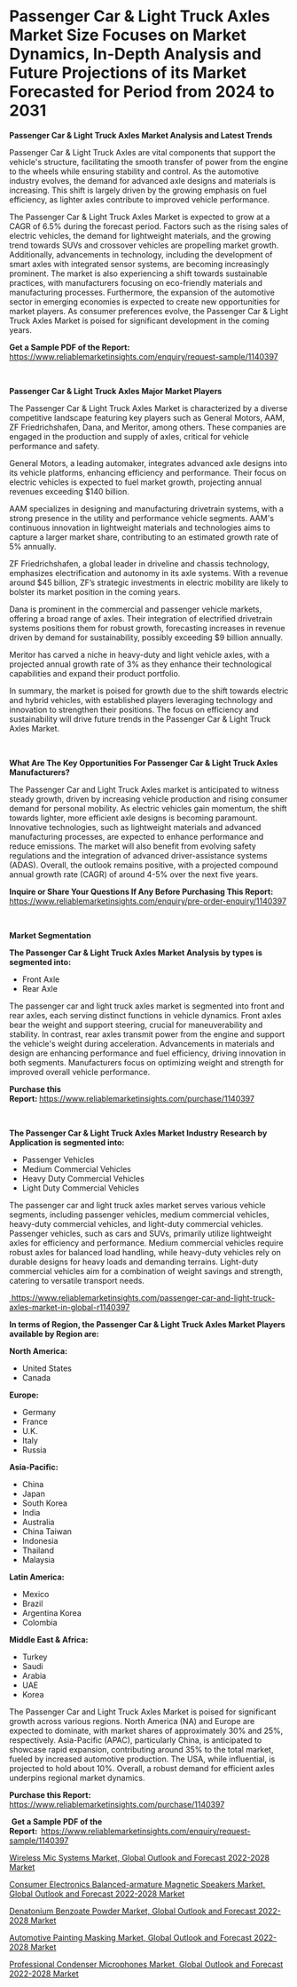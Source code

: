<p><h1>Passenger Car & Light Truck Axles Market Size Focuses on Market Dynamics, In-Depth Analysis and Future Projections of its Market Forecasted for Period from 2024 to 2031</h1></p><p><strong>Passenger Car & Light Truck Axles Market Analysis and Latest Trends</strong></p>
<p><p>Passenger Car & Light Truck Axles are vital components that support the vehicle's structure, facilitating the smooth transfer of power from the engine to the wheels while ensuring stability and control. As the automotive industry evolves, the demand for advanced axle designs and materials is increasing. This shift is largely driven by the growing emphasis on fuel efficiency, as lighter axles contribute to improved vehicle performance.</p><p>The Passenger Car & Light Truck Axles Market is expected to grow at a CAGR of 6.5% during the forecast period. Factors such as the rising sales of electric vehicles, the demand for lightweight materials, and the growing trend towards SUVs and crossover vehicles are propelling market growth. Additionally, advancements in technology, including the development of smart axles with integrated sensor systems, are becoming increasingly prominent. The market is also experiencing a shift towards sustainable practices, with manufacturers focusing on eco-friendly materials and manufacturing processes. Furthermore, the expansion of the automotive sector in emerging economies is expected to create new opportunities for market players. As consumer preferences evolve, the Passenger Car & Light Truck Axles Market is poised for significant development in the coming years.</p></p>
<p><strong>Get a Sample PDF of the Report:&nbsp;</strong> <a href="https://www.reliablemarketinsights.com/enquiry/request-sample/1140397?utm_campaign=1197&utm_medium=2&utm_source=Github&utm_content=ia&utm_term=14102024&utm_id=passenger-car-light-truck-axles">https://www.reliablemarketinsights.com/enquiry/request-sample/1140397</a></p>
<p>&nbsp;</p>
<p><strong>Passenger Car & Light Truck Axles Major Market Players</strong></p>
<p><p>The Passenger Car & Light Truck Axles Market is characterized by a diverse competitive landscape featuring key players such as General Motors, AAM, ZF Friedrichshafen, Dana, and Meritor, among others. These companies are engaged in the production and supply of axles, critical for vehicle performance and safety.</p><p>General Motors, a leading automaker, integrates advanced axle designs into its vehicle platforms, enhancing efficiency and performance. Their focus on electric vehicles is expected to fuel market growth, projecting annual revenues exceeding $140 billion.</p><p>AAM specializes in designing and manufacturing drivetrain systems, with a strong presence in the utility and performance vehicle segments. AAM's continuous innovation in lightweight materials and technologies aims to capture a larger market share, contributing to an estimated growth rate of 5% annually.</p><p>ZF Friedrichshafen, a global leader in driveline and chassis technology, emphasizes electrification and autonomy in its axle systems. With a revenue around $45 billion, ZF’s strategic investments in electric mobility are likely to bolster its market position in the coming years.</p><p>Dana is prominent in the commercial and passenger vehicle markets, offering a broad range of axles. Their integration of electrified drivetrain systems positions them for robust growth, forecasting increases in revenue driven by demand for sustainability, possibly exceeding $9 billion annually.</p><p>Meritor has carved a niche in heavy-duty and light vehicle axles, with a projected annual growth rate of 3% as they enhance their technological capabilities and expand their product portfolio.</p><p>In summary, the market is poised for growth due to the shift towards electric and hybrid vehicles, with established players leveraging technology and innovation to strengthen their positions. The focus on efficiency and sustainability will drive future trends in the Passenger Car & Light Truck Axles Market.</p></p>
<p>&nbsp;</p>
<p><strong>What Are The Key Opportunities For Passenger Car & Light Truck Axles Manufacturers?</strong></p>
<p><p>The Passenger Car and Light Truck Axles market is anticipated to witness steady growth, driven by increasing vehicle production and rising consumer demand for personal mobility. As electric vehicles gain momentum, the shift towards lighter, more efficient axle designs is becoming paramount. Innovative technologies, such as lightweight materials and advanced manufacturing processes, are expected to enhance performance and reduce emissions. The market will also benefit from evolving safety regulations and the integration of advanced driver-assistance systems (ADAS). Overall, the outlook remains positive, with a projected compound annual growth rate (CAGR) of around 4-5% over the next five years.</p></p>
<p><strong>Inquire or Share Your Questions If Any Before Purchasing This Report:</strong> <a href="https://www.reliablemarketinsights.com/enquiry/pre-order-enquiry/1140397?utm_campaign=1197&utm_medium=2&utm_source=Github&utm_content=ia&utm_term=14102024&utm_id=passenger-car-light-truck-axles">https://www.reliablemarketinsights.com/enquiry/pre-order-enquiry/1140397</a></p>
<p>&nbsp;</p>
<p><strong>Market Segmentation</strong></p>
<p><strong>The Passenger Car & Light Truck Axles Market Analysis by types is segmented into:</strong></p>
<p><ul><li>Front Axle</li><li>Rear Axle</li></ul></p>
<p><p>The passenger car and light truck axles market is segmented into front and rear axles, each serving distinct functions in vehicle dynamics. Front axles bear the weight and support steering, crucial for maneuverability and stability. In contrast, rear axles transmit power from the engine and support the vehicle's weight during acceleration. Advancements in materials and design are enhancing performance and fuel efficiency, driving innovation in both segments. Manufacturers focus on optimizing weight and strength for improved overall vehicle performance.</p></p>
<p><strong>Purchase this Report:&nbsp;</strong><a href="https://www.reliablemarketinsights.com/purchase/1140397?utm_campaign=1197&utm_medium=2&utm_source=Github&utm_content=ia&utm_term=14102024&utm_id=passenger-car-light-truck-axles">https://www.reliablemarketinsights.com/purchase/1140397</a></p>
<p>&nbsp;</p>
<p><strong>The Passenger Car & Light Truck Axles Market Industry Research by Application is segmented into:</strong></p>
<p><ul><li>Passenger Vehicles</li><li>Medium Commercial Vehicles</li><li>Heavy Duty Commercial Vehicles</li><li>Light Duty Commercial Vehicles</li></ul></p>
<p><p>The passenger car and light truck axles market serves various vehicle segments, including passenger vehicles, medium commercial vehicles, heavy-duty commercial vehicles, and light-duty commercial vehicles. Passenger vehicles, such as cars and SUVs, primarily utilize lightweight axles for efficiency and performance. Medium commercial vehicles require robust axles for balanced load handling, while heavy-duty vehicles rely on durable designs for heavy loads and demanding terrains. Light-duty commercial vehicles aim for a combination of weight savings and strength, catering to versatile transport needs.</p></p>
<p><a href="https://www.reliablemarketinsights.com/passenger-car-and-light-truck-axles-market-in-global-r1140397?utm_campaign=1197&utm_medium=2&utm_source=Github&utm_content=ia&utm_term=14102024&utm_id=passenger-car-light-truck-axles">&nbsp;https://www.reliablemarketinsights.com/passenger-car-and-light-truck-axles-market-in-global-r1140397</a></p>
<p><strong>In terms of Region, the Passenger Car & Light Truck Axles Market Players available by Region are:</strong></p>
<p>
    <p> <strong> North America: </strong>
        <ul>
            <li>United States</li>
            <li>Canada</li>
        </ul>
        </p> 
    <p> <strong> Europe: </strong>
        <ul>
            <li>Germany</li>
            <li>France</li>
            <li>U.K.</li>
            <li>Italy</li>
            <li>Russia</li>
        </ul>
        </p> 
    <p> <strong> Asia-Pacific: </strong>
        <ul>
            <li>China</li>
            <li>Japan</li>
            <li>South Korea</li>
            <li>India</li>
            <li>Australia</li>
            <li>China Taiwan</li>
            <li>Indonesia</li>
            <li>Thailand</li>
            <li>Malaysia</li>
        </ul>
        </p> 
    <p> <strong> Latin America: </strong>
        <ul>
            <li>Mexico</li>
            <li>Brazil</li>
            <li>Argentina Korea</li>
            <li>Colombia</li>
        </ul>
        </p> 
    <p> <strong> Middle East & Africa: </strong>
        <ul>
            <li>Turkey</li>
            <li>Saudi</li>
            <li>Arabia</li>
            <li>UAE</li>
            <li>Korea</li>
        </ul>
    </p>
    </p>
<p><p>The Passenger Car and Light Truck Axles Market is poised for significant growth across various regions. North America (NA) and Europe are expected to dominate, with market shares of approximately 30% and 25%, respectively. Asia-Pacific (APAC), particularly China, is anticipated to showcase rapid expansion, contributing around 35% to the total market, fueled by increased automotive production. The USA, while influential, is projected to hold about 10%. Overall, a robust demand for efficient axles underpins regional market dynamics.</p></p>
<p><strong>Purchase this Report: </strong><a href="https://www.reliablemarketinsights.com/purchase/1140397?utm_campaign=1197&utm_medium=2&utm_source=Github&utm_content=ia&utm_term=14102024&utm_id=passenger-car-light-truck-axles">https://www.reliablemarketinsights.com/purchase/1140397</a></p>
<p>&nbsp;<strong>Get a Sample PDF of the Report:&nbsp;&nbsp;</strong><a href="https://www.reliablemarketinsights.com/enquiry/request-sample/1140397?utm_campaign=1197&utm_medium=2&utm_source=Github&utm_content=ia&utm_term=14102024&utm_id=passenger-car-light-truck-axles">https://www.reliablemarketinsights.com/enquiry/request-sample/1140397</a></p>
<p><strong></strong></p>
<p><p><a href="https://www.linkedin.com/pulse/wireless-mic-systems-market-global-outlook-forecast-2022-2028-0tm9f?utm_campaign=1197&utm_medium=2&utm_source=Github&utm_content=ia&utm_term=14102024&utm_id=passenger-car-light-truck-axles">Wireless Mic Systems Market, Global Outlook and Forecast 2022-2028 Market</a></p><p><a href="https://www.linkedin.com/pulse/consumer-electronics-balanced-armature-magnetic-speakers-ksmif?utm_campaign=1197&utm_medium=2&utm_source=Github&utm_content=ia&utm_term=14102024&utm_id=passenger-car-light-truck-axles">Consumer Electronics Balanced-armature Magnetic Speakers Market, Global Outlook and Forecast 2022-2028 Market</a></p><p><a href="https://www.linkedin.com/pulse/denatonium-benzoate-powder-market-global-outlook-forecast-2022-2028-ljbdf?utm_campaign=1197&utm_medium=2&utm_source=Github&utm_content=ia&utm_term=14102024&utm_id=passenger-car-light-truck-axles">Denatonium Benzoate Powder Market, Global Outlook and Forecast 2022-2028 Market</a></p><p><a href="https://www.linkedin.com/pulse/exploring-automotive-painting-masking-market-global-outlook-t0xef?utm_campaign=1197&utm_medium=2&utm_source=Github&utm_content=ia&utm_term=14102024&utm_id=passenger-car-light-truck-axles">Automotive Painting Masking Market, Global Outlook and Forecast 2022-2028 Market</a></p><p><a href="https://www.linkedin.com/pulse/professional-condenser-microphones-market-global-outlook-p0gof?utm_campaign=1197&utm_medium=2&utm_source=Github&utm_content=ia&utm_term=14102024&utm_id=passenger-car-light-truck-axles">Professional Condenser Microphones Market, Global Outlook and Forecast 2022-2028 Market</a></p></p>
